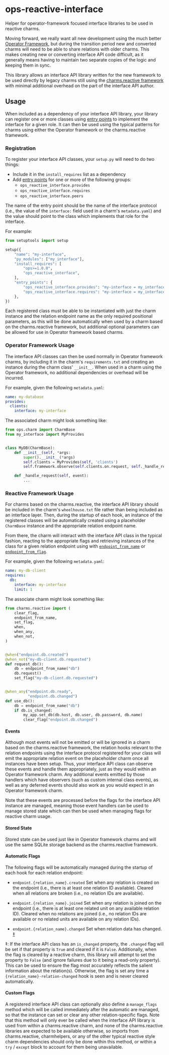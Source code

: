 # ops-reactive-interface

Helper for operator-framework focused interface libraries to be used in
reactive charms.

Moving forward, we really want all new development using the much better
[Operator Framework][], but during the transition period new and converted
charms will need to be able to share relations with older charms. This makes
creating new or converting interface API code difficult, as it generally means
having to maintain two separate copies of the logic and keeping them in sync.

This library allows an interface API library written for the new framework to be
used directly by legacy charms still using the [charms.reactive framework][]
with minimal additional overhead on the part of the interface API author.

## Usage

When included as a dependency of your interface API library, your library can
register one or more classes using [entry points][] to implement the interface
for a given role. It can then be used using the typical patterns for charms
using either the Operator framework or the charms.reactive framework.

### Registration

To register your interface API classes, your `setup.py` will need to do two
things:

* Include it in the `install_requires` list as a dependency
* Add [entry points][] for one or more of the following groups:
  * `ops_reactive_interface.provides`
  * `ops_reactive_interface.requires`
  * `ops_reactive_interface.peers`

The name of the entry point should be the name of the interface protocol (i.e.,
the value of the `interface:` field used in a charm's `metadata.yaml`) and the
value should point to the class which implements that role for the interface.

For example:

```python
from setuptools import setup

setup({
    "name": "my-interface",
    "py_modules": ["my_interface"],
    "install_requires": [
        "ops>=1.0.0",
        "ops_reactive_interface",
    ],
    "entry_points": {
        "ops_reactive_interface.provides": "my-interface = my_interface:MyProvides",
        "ops_reactive_interface.requires": "my-interface = my_interface:MyRequires",
    },
})
```

Each registered class must be able to be instantiated with just the charm
instance and the relation endpoint name as the only required positional
parameters, as this will be done automatically when used by a charm based on the
charms.reactive framework, but additional optional parameters can be allowed for
use in Operator framework based charms.

### Operator Framework Usage

The interface API classes can then be used normally in Operator framework
charms, by including it in the charm's `requirements.txt` and creating an
instance during the charm class' `__init__`. When used in a charm using the
Operator framework, no additional dependencies or overhead will be incurred.  

For example, given the following `metadata.yaml`:

```yaml
name: my-database
provides:
  clients:
    interface: my-interface
```

The associated charm might look something like:

```python
from ops.charm import CharmBase
from my_interface import MyProvides


class MyDB(CharmBase):
    def __init__(self, *args:
        super().__init__(*args)
        self.clients = MyProvides(self, 'clients')
        self.framework.observe(self.clients.on.request, self._handle_request)

    def _handle_request(self, event):
        ...
```

### Reactive Framework Usage

For charms based on the charms.reactive, the interface API library should be
included in the charm's `wheelhouse.txt` file rather than being included as an
interface layer. Then, during the startup of each hook, an instance of the
registered classes will be automatically created using a placeholder `CharmBase`
instance and the appropriate relation endpoint name.

From there, the charm will interact with the interface API class in the typical
fashion, reacting to the appropriate flags and retrieving instances of the class
for a given relation endpoint using with [`endpoint_from_name`][] or
[`endpoint_from_flag`][].

For example, given the following `metadata.yaml`:

```yaml
name: my-db-client
requires:
  db:
    interface: my-interface
    limit: 1
```

The associate charm might look something like:

```python
from charms.reactive import (
    clear_flag,
    endpoint_from_name,
    set_flag,
    when,
    when_any,
    when_not,
)


@when("endpoint.db.created")
@when_not("my-db-client.db.requested")
def request_db():
    db = endpoint_from_name("db")
    db.request()
    set_flag("my-db-client.db.requested")


@when_any("endpoint.db.ready",
          "endpoint.db.changed")
def use_db():
    db = endpoint_from_name("db")
    if db.is_changed:
        my_app.set_db(db.host, db.user, db.password, db.name)
        clear_flag("endpoint.db.changed")
```

#### Events

Although most events will not be emitted or will be ignored in a charm based on
the charms.reactive framework, the relation hooks relevant to the relation
endpoints using the interface protocol registered for your class will emit the
appropriate relation event on the placeholder charm once all instances have been
setup. Thus, your interface API class can observe these events and handle them
appropriately, just as they would within an Operator framework charm. Any
additional events emitted by those handlers which have observers (such as custom
internal class events), as well as any deferred events should also work as you
would expect in an Operator framework charm.

Note that these events are processed before the flags for the interface API
instance are managed, meaning those event handlers can be used to manage stored
state which can then be used when managing flags for reactive charm usage.

#### Stored State

Stored state can be used just like in Operator framework charms and will use the
same SQLite storage backend as the charms.reactive framework.

#### Automatic Flags

The following flags will be automatically managed during the startup of each
hook for each relation endpoint:

* `endpoint.{relation_name}.created` Set when any relation is created on the
  endpoint (i.e., there is at least one relation ID available). Cleared when all
  relations are broken (i.e., no relation IDs are available).

* `endpoint.{relation_name}.joined` Set when any relation is joined on the
  endpoint (i.e., there is at least one related unit on any available relation
  ID). Cleared when no relations are joined (i.e., no relation IDs are available
  or no related units are available on any relation IDs).

* `endpoint.{relation_name}.changed` Set when relation data has changed.
  [&ddagger;](#note-changed-flag)

<span id="note-changed-flag">&ddagger;</span>: If the interface API class has an
`is_changed` property, the `.changed` flag will be set if that property is
`True` and cleared if it is `False`.  Additionally, when the flag is cleared by
a reactive charm, this library will attempt to set the property to `False` (and
ignore failures due to it being a read-only property).  This can be used to
ensure the flag most accurately reflects the salient information about the
relation(s). Otherwise, the flag is set any time a
`{relation_name}-relation-changed` hook is seen and is never cleared
automatically.

#### Custom Flags

A registered interface API class can optionally also define a `manage_flags`
method which will be called immediately after the automatic are managed, so that
the instance can set or clear any other relation-specific flags. Note that this
method will only ever be called when the interface API library is used from
within a charms.reactive charm, and none of the charms.reactive libraries are
expected to be available otherwise, so imports from charms.reactive,
charmhelpers, or any of the other typical reactive style charm dependencies
should only be done within this method, or within a `try` / `except` block to
account for them being unavailable.



<!-- Links -->
[Operator Framework]: https://github.com/canonical/operator/
[charms.reactive framework]: https://charmsreactive.readthedocs.io/en/latest
[entry points]: https://packaging.python.org/specifications/entry-points/
[`endpoint_from_name`]: https://charmsreactive.readthedocs.io/en/latest/charms.reactive.relations.html#charms.reactive.relations.endpoint_from_name
[`endpoint_from_flag`]: https://charmsreactive.readthedocs.io/en/latest/charms.reactive.relations.html#charms.reactive.relations.endpoint_from_flag

